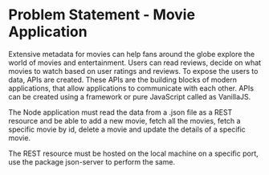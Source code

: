 # Problem Statement - Movie Application
Extensive metadata for movies can help fans around the globe explore the world of movies and entertainment. Users can read reviews, decide on what movies to watch based on user ratings and reviews. To expose the users to data, APIs are created. These APIs are the building blocks of modern applications, that allow applications to communicate with each other. APIs can be created using a framework or pure JavaScript called as VanillaJS.​ ​

The Node application must read the data from a .json file as a REST resource and be able to add a new movie, fetch all the movies, fetch a specific movie by id, delete a movie and update the details of a specific movie.​

The REST resource must be hosted on the ​local machine on a specific port,​ use the package json-server ​to perform the same.

